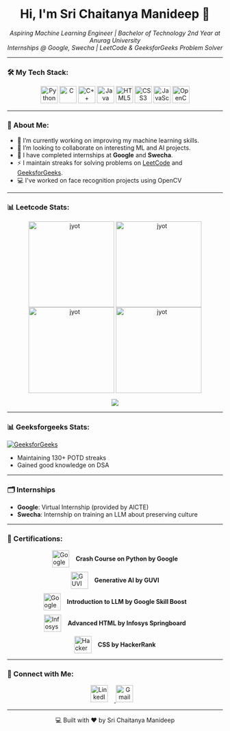 <h1 align="center">Hi, I'm Sri Chaitanya Manideep 👋</h1>

<p align="center">
  <i>Aspiring Machine Learning Engineer | Bachelor of Technology 2nd Year at Anurag University</i><br>
  <i>Internships @ Google, Swecha | LeetCode & GeeksforGeeks Problem Solver</i>
</p>

---


### 🛠️ My Tech Stack:
<p align="center">
  <img src="https://cdn.jsdelivr.net/gh/devicons/devicon/icons/python/python-original.svg" height="40" alt="Python" title="Python" />
  <img src="https://cdn.jsdelivr.net/gh/devicons/devicon/icons/c/c-original.svg" height="40" alt="C" title="C"/>
  <img src="https://cdn.jsdelivr.net/gh/devicons/devicon/icons/cplusplus/cplusplus-original.svg" height="40" alt="C++" title="C++"/>
  <img src="https://cdn.jsdelivr.net/gh/devicons/devicon/icons/java/java-original.svg" height="40" alt="Java" title="Java"/>
  <img src="https://cdn.jsdelivr.net/gh/devicons/devicon/icons/html5/html5-original.svg" height="40" alt="HTML5" title="HTML5"/>
  <img src="https://cdn.jsdelivr.net/gh/devicons/devicon/icons/css3/css3-original.svg" height="40" alt="CSS3" title="CSS"/>
  <img src="https://cdn.jsdelivr.net/gh/devicons/devicon/icons/javascript/javascript-original.svg" height="40" alt="JavaScript" title="JavaScript"/>
  <img src="https://cdn.jsdelivr.net/gh/devicons/devicon/icons/opencv/opencv-original.svg" height="40" alt="OpenCV" title="OpenCV"/>
</p>


---

### 🌟 About Me:
- 🔭 I’m currently working on improving my machine learning skills.
- 👯 I’m looking to collaborate on interesting ML and AI projects.
- 🏅 I have completed internships at **Google** and **Swecha**.
- ⚡ I maintain streaks for solving problems on [LeetCode](https://leetcode.com/) and [GeeksforGeeks](https://www.geeksforgeeks.org/).
- 💻 I've worked on face recognition projects using OpenCV
---

### 📊 Leetcode Stats:

<p align="center">
  <a href="https://leetcode.com/chaitu_1702/" target="_blank"><img align="center" src="https://assets.leetcode.com/static_assets/marketing/2024-50.gif" alt="jyot" height="200" width="200" /></a> 
   <a href="https://leetcode.com/chaitu_1702/" target="_blank"><img align="center" src="https://assets.leetcode.com/static_assets/public/images/badges/2024/gif/2024-10.gif" alt="jyot" height="200" width="200" /></a> 
  <a href="https://leetcode.com/chaitu_1702/" target="_blank"><img align="center" src="https://assets.leetcode.com/static_assets/marketing/2024-100-new.gif" alt="jyot" height="200" width="200" /></a>
  <a href="https://leetcode.com/chaitu_1702/" target="_blank"><img align="center" src="https://assets.leetcode.com/static_assets/public/images/badges/2024/gif/2024-11.gif" alt="jyot" height="200" width="200" /></a>
</p>


<div align="center">
  <img src="https://leetcard.jacoblin.cool/chaitu_1702?ext=heatmap" />
</div>

---
### 📊 Geeksforgeeks Stats:
[![GeeksforGeeks](https://img.shields.io/badge/GeeksforGeeks-Profile-brightgreen)](https://auth.geeksforgeeks.org/user/tsrichaitanz9ja/profile)

- Maintaining 130+ POTD streaks
- Gained good knowledge on DSA
---
### 🗂 Internships
- **Google**: Virtual Internship (provided by AICTE)
- **Swecha**: Internship on training an LLM about preserving culture

---

### 🧾 Certifications:

<!-- Using flex to align icon and text with space -->
<div style="display: flex; align-items: center; justify-content: center; margin-bottom: 10px;">
  <a href="https://www.coursera.org/account/accomplishments/verify/AVG8BPQRVN6Z" target="_blank">
    <img src="https://w7.pngwing.com/pngs/882/225/png-transparent-google-logo-google-logo-google-search-icon-google-text-logo-business-thumbnail.png" height="40" alt="Google" />
  </a>
  <span style="margin-left: 15px;"><b>Crash Course on Python by Google</b></span>
</div>

<div style="display: flex; align-items: center; justify-content: center; margin-bottom: 10px;">
  <a href="https://www.guvi.in/verify-certificate?id=74918SwFj84Lg38y20" target="_blank">
   <img src="https://play-lh.googleusercontent.com/CLgcmJ7TRmQIGBy8f8KBN1BDHbpmerwj_fgEriggjhaUIYO4mnfTHjqdF1d0ZNy1ziw" height="40" alt="GUVI" />
  </a>
  <span style="margin-left: 15px;"><b>Generative AI by GUVI</b></span>
</div>

<div style="display: flex; align-items: center; justify-content: center; margin-bottom: 10px;">
  <a href="https://www.cloudskillsboost.google/public_profiles/d27c1b92-d4d2-4849-a4f0-cff46dbc1592/badges/9357836?utm_medium=social&utm_source=linkedin&utm_campaign=ql-social-share" target="_blank">
    <img src="https://encrypted-tbn0.gstatic.com/images?q=tbn:ANd9GcR0VHDOxCghUTnDn_T4XDgk8zQYvYnme-vWWr-nm8Ijsk0A21qGnvNg1DhlonwHogoyDRs&usqp=CAU" height="40" alt="Google" />
  </a>
  <span style="margin-left: 15px;"><b>Introduction to LLM by Google Skill Boost</b></span>
</div>

<div style="display: flex; align-items: center; justify-content: center; margin-bottom: 10px;">
  <a href="YOUR_CREDENTIAL_ID_LINK_FOR_INFOSYS" target="_blank">
    <img src="https://www.infosys.com/content/dam/infosys-web/en/global-resource/18/springboard-logo.png" height="40" alt="Infosys" />
  </a>
  <span style="margin-left: 15px;"><b>Advanced HTML by Infosys Springboard</b></span>
</div>

<div style="display: flex; align-items: center; justify-content: center; margin-bottom: 10px;">
  <a href="https://www.hackerrank.com/certificates/5b62fbd616fc" target="_blank">
    <img src="https://upload.wikimedia.org/wikipedia/commons/thumb/4/40/HackerRank_Icon-1000px.png/600px-HackerRank_Icon-1000px.png" height="40" alt="HackerRank" />
  </a>
  <span style="margin-left: 15px;"><b>CSS by HackerRank</b></span>
</div>

---

### 🔗 Connect with Me:
<p align="center">
  <a href="https://www.linkedin.com/in/sri-chaitanya-manideep/" target="_blank">
    <img src="https://cdn.jsdelivr.net/gh/devicons/devicon/icons/linkedin/linkedin-original.svg" height="40" alt="LinkedIn" style="margin-right: 15px;"/> <!-- Adding right margin -->
  </a>
  <a href="mailto:tsrichaitanyamanideep@gmail.com" target="_blank">
    <img src="https://w7.pngwing.com/pngs/799/918/png-transparent-mail-google-gmail-google-s-logo-icon-thumbnail.png" height="40" alt="Gmail" style="margin-right: 15px;"/> <!-- Adding right margin -->
  </a>
</p>

---

<p align="center">💻 Built with ❤️ by Sri Chaitanya Manideep</p>
